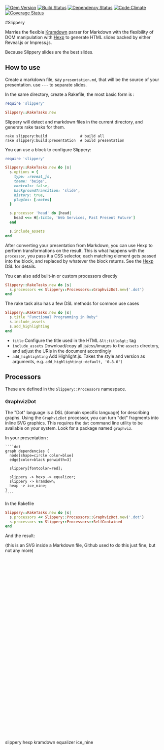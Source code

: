 [![Gem Version](https://badge.fury.io/rb/slippery.png)][gem]
[![Build Status](https://secure.travis-ci.org/plexus/slippery.png?branch=master)][travis]
[![Dependency Status](https://gemnasium.com/plexus/slippery.png)][gemnasium]
[![Code Climate](https://codeclimate.com/github/plexus/slippery.png)][codeclimate]
[![Coverage Status](https://coveralls.io/repos/plexus/slippery/badge.png?branch=master)][coveralls]

[gem]: https://rubygems.org/gems/slippery
[travis]: https://travis-ci.org/plexus/slippery
[gemnasium]: https://gemnasium.com/plexus/slippery
[codeclimate]: https://codeclimate.com/github/plexus/slippery
[coveralls]: https://coveralls.io/r/plexus/slippery

#Slippery

Marries the flexible [Kramdown](https://kramdown.rubyforge.org) parser for Markdown with the flexibility of DOM manipulation with [Hexp](https://github.com/plexus/hexp) to generate HTML slides backed by either Reveal.js or Impress.js.

Because Slippery slides are the best slides.

## How to use

Create a markdown file, say `presentation.md`, that will be the source of your presentation. use `---` to separate slides.

In the same directory, create a Rakefile, the most basic form is :

```ruby
require 'slippery'

Slippery::RakeTasks.new
```

Slippery will detect and markdown files in the current directory, and generate rake tasks for them.

```
rake slippery:build               # build all
rake slippery:build:presentation  # build presentation
```


You can use a block to configure Slippery:

```ruby
require 'slippery'

Slippery::RakeTasks.new do |s|
  s.options = {
    type: :reveal_js,
    theme: 'beige',
    controls: false,
    backgroundTransition: 'slide',
    history: true,
    plugins: [:notes]
  }

  s.processor 'head' do |head|
    head <<= H[:title, 'Web Services, Past Present Future']
  end

  s.include_assets
end
```

After converting your presentation from Markdown, you can use Hexp to perform transformations on the result. This is what happens with the `processor`, you pass it a CSS selector, each matching element gets passed into the block, and replaced by whatever the block returns. See the [Hexp](http://github.com/plexus/hexp) DSL for details.

You can also add built-in or custom processors directly

```ruby
Slippery::RakeTasks.new do |s|
  s.processors << Slippery::Processors::GraphvizDot.new('.dot')
end
```

The rake task also has a few DSL methods for common use cases

```ruby
Slippery::RakeTasks.new do |s|
  s.title "Functional Programming in Ruby"
  s.include_assets
  s.add_highlighting
end
```

* `title` Configure the title used in the HTML `&lt;title&gt;` tag
* `include_assets` Download/copy all js/css/images to the `assets` directory, and adjust the URIs in the document accordingly
* `add_highlighting` Add Highlight.js. Takes the style and version as arguments, e.g. `add_highlighting(:default, '0.8.0')`

## Processors

These are defined in the `Slippery::Processors` namespace.

### GraphvizDot

The "Dot" language is a DSL (domain specific language) for describing graphs. Using the `GraphvizDot` processor, you can turn "dot" fragments into inline SVG graphics. This requires the `dot` command line utility to be available on your system. Look for a package named `graphviz`.

In your presentation :

    ````dot
    graph dependencies {
      node[shape=circle color=blue]
      edge[color=black penwidth=3]

      slippery[fontcolor=red];

      slippery -> hexp -> equalizer;
      slippery -> kramdown;
      hexp -> ice_nine;
    }
    ````

In the Rakefile

```ruby
Slippery::RakeTasks.new do |s|
  s.processors << Slippery::Processors::GraphvizDot.new('.dot')
  s.processors << Slippery::Processors::SelfContained
end
```

And the result:

(this is an SVG inside a Markdown file, Github used to do this just fine, but not any more)

<svg width="305pt" height="432pt"
 viewBox="0.00 0.00 305.00 432.00" xmlns="http://www.w3.org/2000/svg" xmlns:xlink="http://www.w3.org/1999/xlink">
<g id="graph1" class="graph" transform="scale(1 1) rotate(0) translate(4 428)">
<title>dependencies</title>
<polygon fill="white" stroke="white" points="-4,5 -4,-428 302,-428 302,5 -4,5"/>
<!-- slippery -->
<g id="node1" class="node"><title>slippery</title>
<ellipse fill="none" stroke="blue" cx="176" cy="-369" rx="53.9477" ry="54.4472"/>
<text text-anchor="middle" x="176" y="-365.4" font-family="Times Roman,serif" font-size="14.00" fill="red">slippery</text>
</g>
<!-- hexp -->
<g id="node3" class="node"><title>hexp</title>
<ellipse fill="none" stroke="blue" cx="118" cy="-214" rx="34.8574" ry="35.3553"/>
<text text-anchor="middle" x="118" y="-210.4" font-family="Times Roman,serif" font-size="14.00">hexp</text>
</g>
<!-- slippery&#45;&gt;hexp -->
<g id="edge2" class="edge"><title>slippery&#45;&gt;hexp</title>
<path fill="none" stroke="black" stroke-width="3" d="M156.848,-317.818C149.486,-298.144 141.164,-275.903 134.115,-257.067"/>
<polygon fill="black" stroke="black" points="137.34,-255.699 130.558,-247.56 130.784,-258.152 137.34,-255.699"/>
</g>
<!-- kramdown -->
<g id="node6" class="node"><title>kramdown</title>
<ellipse fill="none" stroke="blue" cx="234" cy="-214" rx="63.1385" ry="63.6396"/>
<text text-anchor="middle" x="234" y="-210.4" font-family="Times Roman,serif" font-size="14.00">kramdown</text>
</g>
<!-- slippery&#45;&gt;kramdown -->
<g id="edge5" class="edge"><title>slippery&#45;&gt;kramdown</title>
<path fill="none" stroke="black" stroke-width="3" d="M195.152,-317.818C199.302,-306.726 203.758,-294.819 208.119,-283.166"/>
<polygon fill="black" stroke="black" points="211.524,-284.053 211.75,-273.46 204.968,-281.6 211.524,-284.053"/>
</g>
<!-- equalizer -->
<g id="node4" class="node"><title>equalizer</title>
<ellipse fill="none" stroke="blue" cx="56" cy="-57" rx="56.0679" ry="56.5685"/>
<text text-anchor="middle" x="56" y="-53.4" font-family="Times Roman,serif" font-size="14.00">equalizer</text>
</g>
<!-- hexp&#45;&gt;equalizer -->
<g id="edge3" class="edge"><title>hexp&#45;&gt;equalizer</title>
<path fill="none" stroke="black" stroke-width="3" d="M104.851,-180.704C97.7925,-162.829 88.8602,-140.211 80.5698,-119.217"/>
<polygon fill="black" stroke="black" points="83.7433,-117.724 76.8149,-109.709 77.2326,-120.295 83.7433,-117.724"/>
</g>
<!-- ice_nine -->
<g id="node8" class="node"><title>ice_nine</title>
<ellipse fill="none" stroke="blue" cx="181" cy="-57" rx="51.1176" ry="51.6188"/>
<text text-anchor="middle" x="181" y="-53.4" font-family="Times Roman,serif" font-size="14.00">ice_nine</text>
</g>
<!-- hexp&#45;&gt;ice_nine -->
<g id="edge7" class="edge"><title>hexp&#45;&gt;ice_nine</title>
<path fill="none" stroke="black" stroke-width="3" d="M131.207,-181.088C138.973,-161.733 149.01,-136.72 158.036,-114.228"/>
<polygon fill="black" stroke="black" points="161.357,-115.35 161.833,-104.766 154.86,-112.744 161.357,-115.35"/>
</g>
</g>
</svg>
